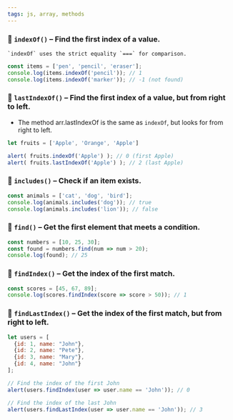 ```yaml
---
tags: js, array, methods
---
```


### 🔢 **`indexOf()`** – Find the **first** index of a value.

```ad-note
`indexOf` uses the strict equality `===` for comparison.
```

```javascript
const items = ['pen', 'pencil', 'eraser'];
console.log(items.indexOf('pencil')); // 1
console.log(items.indexOf('marker')); // -1 (not found)
```

### 🔢 **`lastIndexOf()`** – Find the **first** index of a value, but from right to left.

- The method arr.lastIndexOf is the same as `indexOf`, but looks for from right to left.
```javascript
let fruits = ['Apple', 'Orange', 'Apple']

alert( fruits.indexOf('Apple') ); // 0 (first Apple)
alert( fruits.lastIndexOf('Apple') ); // 2 (last Apple)
```

### 🔎 **`includes()`** – Check if an item **exists**.

```javascript
const animals = ['cat', 'dog', 'bird'];
console.log(animals.includes('dog')); // true
console.log(animals.includes('lion')); // false
```

### 📐 **`find()`** – Get the **first** element that meets a condition.

```javascript
const numbers = [10, 25, 30];
const found = numbers.find(num => num > 20);
console.log(found); // 25
```

### 📏 **`findIndex()`** – Get the **index** of the first match.

```javascript
const scores = [45, 67, 89];
console.log(scores.findIndex(score => score > 50)); // 1
```

### 📏 **`findLastIndex()`** – Get the **index** of the first match, but from right to left.

```javascript
let users = [
  {id: 1, name: "John"},
  {id: 2, name: "Pete"},
  {id: 3, name: "Mary"},
  {id: 4, name: "John"}
];

// Find the index of the first John
alert(users.findIndex(user => user.name == 'John')); // 0

// Find the index of the last John
alert(users.findLastIndex(user => user.name == 'John')); // 3
```
